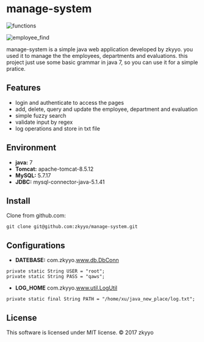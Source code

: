 # manage-system
![functions](https://github.com/zkyyo/manage-system/blob/master/image/functions.png?raw=true)

![employee_find](https://github.com/zkyyo/manage-system/blob/master/image/employee_find.png?raw=true)

manage-system is a simple java web application developed by zkyyo. you used it to manage the the employees, departments 
and evaluations. this project just use some basic grammar in java 7, so you can use it for a simple pratice.


## Features
- login and authenticate to access the pages
- add, delete, query and update the employee, department and evaluation
- simple fuzzy search
- validate input by regex
- log operations and store in txt file

## Environment
- **java:** 7
- **Tomcat:** apache-tomcat-8.5.12
- **MySQL:** 5.7.17
- **JDBC:** mysql-connector-java-5.1.41

## Install
Clone from github.com:
```
git clone git@github.com:zkyyo/manage-system.git
```

## Configurations
- **DATEBASE:** com.zkyyo.www.db.DbConn
```
private static String USER = "root";
private static String PASS = "qaws";
```
- **LOG_HOME** com.zkyyo.www.util.LogUtil
```
private static final String PATH = "/home/xu/java_new_place/log.txt";
```

## License
This software is licensed under MIT license. © 2017 zkyyo


